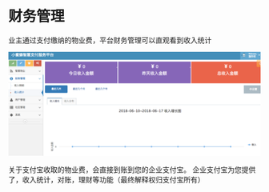 # 财务管理

业主通过支付缴纳的物业费，平台财务管理可以直观看到收入统计

![](/assets/import51.png)



关于支付宝收取的物业费，会直接到账到您的企业支付宝。 企业支付宝为您提供了，收入统计，对账，理财等功能（最终解释权归支付宝所有）



